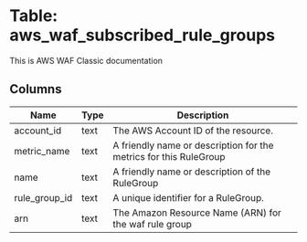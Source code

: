 
# Table: aws_waf_subscribed_rule_groups
This is AWS WAF Classic documentation
## Columns
| Name        | Type           | Description  |
| ------------- | ------------- | -----  |
|account_id|text|The AWS Account ID of the resource.|
|metric_name|text|A friendly name or description for the metrics for this RuleGroup|
|name|text|A friendly name or description of the RuleGroup|
|rule_group_id|text|A unique identifier for a RuleGroup.|
|arn|text|The Amazon Resource Name (ARN) for the waf rule group|
